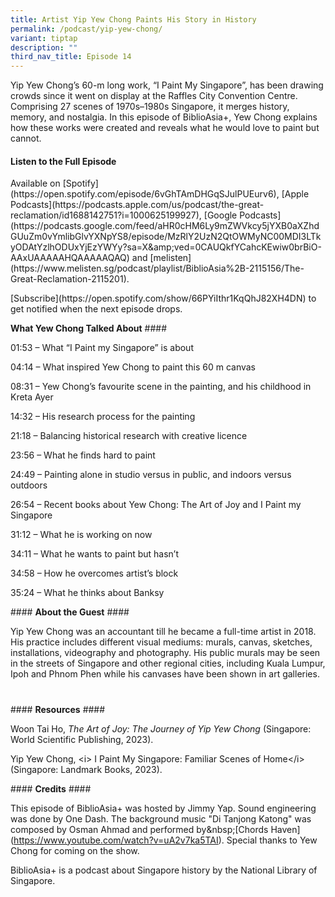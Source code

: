```yaml
---
title: Artist Yip Yew Chong Paints His Story in History
permalink: /podcast/yip-yew-chong/
variant: tiptap
description: ""
third_nav_title: Episode 14
---
```

<p>Yip Yew Chong’s 60-m long work, “I Paint My Singapore”, has been drawing crowds since it went on display at the Raffles City Convention Centre. Comprising 27 scenes of 1970s–1980s Singapore, it merges history, memory, and nostalgia. In this episode of BiblioAsia+, Yew Chong explains how these works were created and reveals what he would love to paint but cannot.</p><p></p><h4><strong>Listen to the Full Episode</strong></h4><p>Available on [Spotify](https://open.spotify.com/episode/6vGhTAmDHGqSJulPUEurv6), [Apple Podcasts](https://podcasts.apple.com/us/podcast/the-great-reclamation/id1688142751?i=1000625199927), [Google Podcasts](https://podcasts.google.com/feed/aHR0cHM6Ly9mZWVkcy5jYXB0aXZhdGUuZm0vYmlibGlvYXNpYS8/episode/MzRlY2UzN2QtOWMyNC00MDI3LTkyODAtYzlhODUxYjEzYWYy?sa=X&amp;amp;ved=0CAUQkfYCahcKEwiw0brBiO-AAxUAAAAAHQAAAAAQAQ) and [melisten](https://www.melisten.sg/podcast/playlist/BiblioAsia%2B-2115156/The-Great-Reclamation-2115201).</p><p>[Subscribe](https://open.spotify.com/show/66PYiIthr1KqQhJ82XH4DN) to get notified when the next episode drops.</p><p></p><p></p><p></p><p><strong>What Yew Chong Talked About</strong> ####</p><p>01:53 – What “I Paint my Singapore” is about</p><p>04:14 – What inspired Yew Chong to paint this 60 m canvas</p><p>08:31 – Yew Chong’s favourite scene in the painting, and his childhood in Kreta Ayer</p><p>14:32 – His research process for the painting</p><p>21:18 – Balancing historical research with creative licence</p><p>23:56 – What he finds hard to paint</p><p>24:49 – Painting alone in studio versus in public, and indoors versus outdoors</p><p>26:54 – Recent books about Yew Chong: The Art of Joy and I Paint my Singapore</p><p>31:12 – What he is working on now</p><p>34:11 – What he wants to paint but hasn’t</p><p>34:58 – How he overcomes artist’s block</p><p>35:24 – What he thinks about Banksy</p><p></p><p>#### <strong>About the Guest</strong> ####</p><p>Yip Yew Chong was an accountant till he became a full-time artist in 2018. His practice includes different visual mediums: murals, canvas, sketches, installations, videography and photography. His public murals may be seen in the streets of Singapore and other regional cities, including Kuala Lumpur, Ipoh and Phnom Phen while his canvases have been shown in art galleries.</p><h1></h1><p>#### <strong>Resources</strong> ####</p><p>Woon Tai Ho, <em>The Art of Joy: The Journey of Yip Yew Chong </em>(Singapore: World Scientific Publishing, 2023).</p><p>Yip Yew Chong, &lt;i&gt; I Paint My Singapore: Familiar Scenes of Home&lt;/i&gt; (Singapore: Landmark Books, 2023).</p><p></p><p>#### <strong>Credits</strong> ####</p><p>This episode of BiblioAsia+ was hosted by Jimmy Yap. Sound engineering was done by One Dash. The background music "Di Tanjong Katong" was composed by Osman Ahmad and performed by&amp;nbsp;[Chords Haven](<a href="https://www.youtube.com/watch?v=uA2v7ka5TAI" rel="noopener noreferrer nofollow" target="_blank">https://www.youtube.com/watch?v=uA2v7ka5TAI</a>). Special thanks to Yew Chong for coming on the show.</p><p>BiblioAsia+ is a podcast about Singapore history by the National Library of Singapore.</p>